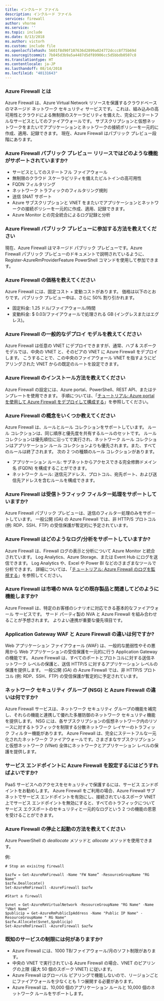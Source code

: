 ```yaml
---
title: インクルード ファイル
description: インクルード ファイル
services: firewall
author: vhorne
ms.service: ''
ms.topic: include
ms.date: 8/13/2018
ms.author: victorh
ms.custom: include file
ms.openlocfilehash: 5601f8d90f107636d2899a024772dccc8f75b69d
ms.sourcegitcommit: 7b845d3b9a5a4487d5df89906cc5d5bbdb0507c8
ms.translationtype: HT
ms.contentlocale: ja-JP
ms.lasthandoff: 08/14/2018
ms.locfileid: "40131643"
---
```

### <a name="what-is-azure-firewall"></a>Azure Firewall とは

Azure Firewall は、Azure Virtual Network リソースを保護するクラウドベースのマネージド ネットワーク セキュリティ サービスです。 これは、組み込みの高可用性とクラウドによる無制限のスケーラビリティを備えた、完全にステートフルなサービスとしてのファイアウォールです。 サブスクリプションと仮想ネットワークをまたいでアプリケーションとネットワークの接続ポリシーを一元的に作成、適用、記録できます。 現在、Azure Firewall はパブリック プレビュー段階にあります。

### <a name="what-capabilities-are-supported-in-the-azure-firewall-public-preview-release"></a>Azure Firewall パブリック プレビュー リリースではどのような機能がサポートされていますか?  

* サービスとしてのステートフル ファイアウォール
* 無制限のクラウド スケーラビリティを備えたビルトインの高可用性
* FQDN フィルタリング 
* ネットワーク トラフィックのフィルタリング規則
* 送信 SNAT サポート
* Azure サブスクリプションと VNET をまたいでアプリケーションとネットワークの接続ポリシーを一元的に作成、適用、記録できます。
* Azure Monitor との完全統合によるログ記録と分析 

### <a name="how-can-i-join-the-azure-firewall-public-preview"></a>Azure Firewall パブリック プレビューに参加する方法を教えてください

現在、Azure Firewall はマネージド パブリック プレビューです。Azure Firewall パブリック プレビューのドキュメントで説明されているように、Register-AzureRmProviderFeature PowerShell コマンドを使用して参加できます。

### <a name="what-is-the-pricing-for-azure-firewall"></a>Azure Firewall の価格を教えてください

Azure Firewall には、固定コスト + 変動コストがあります。 価格は以下のとおりです。パブリック プレビュー中は、さらに 50% 割り引かれます。

* 固定料金: 1.25 ドル/ファイアウォール/時間
* 変動料金: $ 0.03/ファイアウォールで処理される GB (イングレスまたはエグレス)。

### <a name="what-is-the-typical-deployment-model-for-azure-firewall"></a>Azure Firewall の一般的なデプロイ モデルを教えてください

Azure Firewall は任意の VNET にデプロイできますが、通常、ハブ & スポーク モデルでは、中央の VNET と、そのピアの VNET に Azure Firewall をデプロイします。 こうすることで、この中央のファイアウォール VNET を指すようにピアリングされた VNET からの既定のルートを設定できます。

### <a name="how-can-i-install-the-azure-firewall"></a>Azure Firewall のインストール方法を教えてください

Azure Firewall の設定には、Azure portal、PowerShell、REST API、またはテンプレートを使用できます。 手順については、「[チュートリアル: Azure portal を使用して Azure Firewall をデプロイして構成する](../articles/firewall/tutorial-firewall-deploy-portal.md)」を参照してください。

### <a name="what-are-some-azure-firewall-concepts"></a>Azure Firewall の概念をいくつか教えてください

Azure Firewall は、ルールとルール コレクションをサポートしています。 ルール コレクションは、同じ順序と優先度を共有するルールのセットです。 ルール コレクションは優先順位に沿ってで実行され、ネットワーク ルール コレクションはアプリケーション ルール コレクションよりも優先されます。また、すべてのルールは終了されます。
次の 2 つの種類のルール コレクションがあります。

* アプリケーション ルール: サブネットからアクセスできる完全修飾ドメイン名 (FQDN) を構成することができます。 
* ネットワーク ルール: 送信元アドレス、プロトコル、宛先ポート、および送信先アドレスを含むルールを構成できます。 

### <a name="does-azure-firewall-support-inbound-traffic-filtering"></a>Azure Firewall は受信トラフィック フィルター処理をサポートしていますか?

Azure Firewall パブリック プレビューは、送信のフィルター処理のみをサポートしています。 一般公開 (GA) の Azure Firewall では、非 HTTP/S プロトコル (例: RDP、SSH、FTP) の受信保護が暫定的に予定されています。  
 
### <a name="what-logginganalytics-is-supported-by-the-azure-firewall"></a>Azure Firewall はどのようなログ/分析をサポートしていますか?

Azure Firewall は、Firewall ログの表示と分析について Azure Monitor と統合されています。 Log Analytics、Azure Storage、または Event Hub にログを送信できます。 Log Analytics や、Excel や Power BI などのさまざまなツールで分析できます。 詳細については、「[チュートリアル: Azure Firewall のログを監視する](../articles/firewall/tutorial-diagnostics.md)」を参照してください。

### <a name="how-does-azure-firewall-work-relative-to-existing-like-nvas-in-the-marketplace"></a>Azure Firewall は市場の NVA などの既存製品と関連してどのように機能しますか?

Azure Firewall は、特定のお客様のシナリオに対応できる基本的なファイアウォール サービスです。 サード パーティ製の NVA と Azure Firewall を組み合わせることが予想されます。 よりよい連携が重要な優先項目です。
 
### <a name="what-is-the-difference-between-application-gateway-waf-and-azure-firewall"></a>Application Gateway WAF と Azure Firewall の違いは何ですか?

Web アプリケーション ファイアウォール (WAF) は、一般的な脆弱性やその悪用から Web アプリケーションの受信保護を一元的に行う Application Gateway の機能です。 Azure Firewall は、すべてのポートとプロトコルに対する送信ネットワーク レベルの保護と、送信 HTTP/S に対するアプリケーション レベルの保護を提供します。 一般公開 (GA) の Azure Firewall では、非 HTTP/S プロトコル (例: RDP、SSH、FTP) の受信保護が暫定的に予定されています。

### <a name="what-is-the-difference-between-network-security-groups-nsg-and-azure-firewall"></a>ネットワーク セキュリティ グループ (NSG) と Azure Firewall の違いは何ですか?

Azure Firewall サービスは、ネットワーク セキュリティ グループの機能を補完し、それらの機能と連携して優れた多層防御のネットワーク セキュリティ機能を提供します。 NSG には、各サブスクリプションの仮想ネットワーク内のリソースに対するトラフィックを制限する分散ネットワーク レイヤーのトラフィック フィルター機能があります。  Azure Firewall は、完全にステートフルな一元化されたネットワーク ファイアウォールです。さまざまなサブスクリプションと仮想ネットワーク (VNet) 全体にネットワークとアプリケーション レベルの保護を提供します。 

### <a name="how-do-i-set-up-azure-firewall-with-my-service-endpoints"></a>サービス エンドポイントに Azure Firewall を設定するにはどうすればよいですか?

PaaS サービスへのアクセスをセキュリティで保護するには、サービス エンドポイントをお勧めします。 Azure Firewall をご利用の場合、Azure Firewall サブネットでサービス エンドポイントを有効にし、接続されているスポーク VNET 上でサービス エンドポイントを無効にすると、すべてのトラフィックについてサービス エクスポートのセキュリティと一元的なログという 2 つの機能の恩恵を受けることができます。

### <a name="how-can-i-stop-and-start-azure-firewall"></a>Azure Firewall の停止と起動の方法を教えてください

Azure PowerShell の *deallocate* メソッドと *allocate* メソッドを使用できます。

例: 

```azurepowershell
# Stop an exisitng firewall

$azfw = Get-AzureRmFirewall -Name "FW Name” -ResourceGroupName "RG Name"
$azfw.Deallocate()
Set-AzureRmFirewall -AzureFirewall $azfw
```

```azurepowershell
#Start a firewall

$vnet = Get-AzureRmVirtualNetwork -ResourceGroupName "RG Name" -Name "VNet Name"
$publicip = Get-AzureRmPublicIpAddress -Name "Public IP Name" -ResourceGroupName " RG Name"
$azfw.Allocate($vnet,$publicip)
Set-AzureRmFirewall -AzureFirewall $azfw
```

### <a name="what-are-the-known-service-limits"></a>既知のサービスの制限には何がありますか?

* Azure Firewall には、1000 TB/ファイアウォール/月のソフト制限があります。 
* 中央の VNET で実行されている Azure Firewall の場合、VNET のピアリングの上限 (最大 50 個のスポーク VNET) に従います。  
* Azure Firewall はグローバル ピアリングで機能しないので、リージョンごとにファイアウォールを少なくとも 1 つ展開する必要があります。
* Azure Firewall は、10,000 個のアプリケーション ルールと 10,000 個のネットワーク ルールをサポートします。